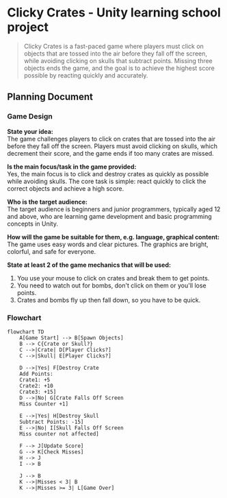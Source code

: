 # Clicky Crates - Unity learning school project
> Clicky Crates is a fast-paced game where players must click on objects that are tossed into the air before they fall off the screen, while avoiding clicking on skulls that subtract points. Missing three objects ends the game, and the goal is to achieve the highest score possible by reacting quickly and accurately.

## Planning Document

### Game Design

**State your idea:**  
The game challenges players to click on crates that are tossed into the air before they fall off the screen. Players must avoid clicking on skulls, which decrement their score, and the game ends if too many crates are missed.

**Is the main focus/task in the game provided:**  
Yes, the main focus is to click and destroy crates as quickly as possible while avoiding skulls. The core task is simple: react quickly to click the correct objects and achieve a high score.


**Who is the target audience:**  
The target audience is beginners and junior programmers, typically aged 12 and above, who are learning game development and basic programming concepts in Unity.

**How will the game be suitable for them, e.g. language, graphical content:**  
The game uses easy words and clear pictures. The graphics are bright, colorful, and safe for everyone.

**State at least 2 of the game mechanics that will be used:**

1. You use your mouse to click on crates and break them to get points.
2. You need to watch out for bombs, don't click on them or you'll lose points.
3. Crates and bombs fly up then fall down, so you have to be quick.

### Flowchart
```mermaid
flowchart TD
    A[Game Start] --> B[Spawn Objects]
    B --> C{Crate or Skull?}
    C -->|Crate| D[Player Clicks?]
    C -->|Skull| E[Player Clicks?]
    
    D -->|Yes| F[Destroy Crate
    Add Points:
    Crate1: +5
    Crate2: +10
    Crate3: +15]
    D -->|No| G[Crate Falls Off Screen
    Miss Counter +1]
    
    E -->|Yes| H[Destroy Skull
    Subtract Points: -15]
    E -->|No| I[Skull Falls Off Screen
    Miss counter not affected]
    
    F --> J[Update Score]
    G --> K[Check Misses]
    H --> J
    I --> B
    
    J --> B
    K -->|Misses < 3| B
    K -->|Misses >= 3| L[Game Over]
```